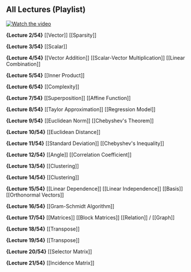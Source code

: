 ## All Lectures (Playlist)
 
[![Watch the video](https://img.youtube.com/vi/oR6G1MUMveE/0.jpg)](https://www.youtube.com/watch?v=oR6G1MUMveE&list=PLoROMvodv4rMz-WbFQtNUsUElIh2cPmN9)

**{Lecture 2/54}** 
[[Vector]]
[[Sparsity]]

**{Lecture 3/54}**
[[Scalar]]

**{Lecture 4/54}**
[[Vector Addition]]
[[Scalar-Vector Multiplication]]
[[Linear Combination]]

**{Lecture 5/54}**
[[Inner Product]]

**{Lecture 6/54}**
[[Complexity]]

**{Lecture 7/54}**
[[Superposition]]
[[Affine Function]]

**{Lecture 8/54}**
[[Taylor Approximation]]
[[Regression Model]]

**{Lecture 9/54}**
[[Euclidean Norm]]
[[Chebyshev's Theorem]]

**{Lecture 10/54}**
[[Euclidean Distance]]

**{Lecture 11/54}**
[[Standard Deviation]]
[[Chebyshev's Inequality]]

**{Lecture 12/54}**
[[Angle]]
[[Correlation Coefficient]]

**{Lecture 13/54}**
[[Clustering]]

**{Lecture 14/54}**
[[Clustering]]

**{Lecture 15/54}**
[[Linear Dependence]]
[[Linear Independence]]
[[Basis]]
[[Orthonormal Vectors]]

**{Lecture 16/54}**
[[Gram-Schmidt Algorithm]]

**{Lecture 17/54}**
[[Matrices]]
[[Block Matrices]]
[[Relation]] / [[Graph]]

**{Lecture 18/54}**
[[Transpose]]

**{Lecture 19/54}**
[[Transpose]]

**{Lecture 20/54}**
[[Selector Matrix]]

**{Lecture 21/54}**
[[Incidence Matrix]]



